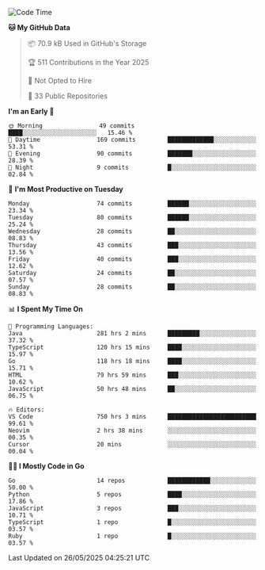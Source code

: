 <!--START_SECTION:thansetan-waka-->
![Code Time](http://img.shields.io/badge/Code%20Time-753%20hrs%202%20mins-blue)

**🐱 My GitHub Data** 

> 📦 70.9 kB Used in GitHub's Storage 
 > 
> 🏆 511 Contributions in the Year 2025
 > 
> 🚫 Not Opted to Hire
 > 
> 📜 33 Public Repositories 
 > 

**I'm an Early 🐤** 

```text
🌞 Morning                49 commits          ████░░░░░░░░░░░░░░░░░░░░░   15.46 % 
🌆 Daytime                169 commits         █████████████░░░░░░░░░░░░   53.31 % 
🌃 Evening                90 commits          ███████░░░░░░░░░░░░░░░░░░   28.39 % 
🌙 Night                  9 commits           █░░░░░░░░░░░░░░░░░░░░░░░░   02.84 % 
```

📅 **I'm Most Productive on Tuesday** 

```text
Monday                   74 commits          ██████░░░░░░░░░░░░░░░░░░░   23.34 % 
Tuesday                  80 commits          ██████░░░░░░░░░░░░░░░░░░░   25.24 % 
Wednesday                28 commits          ██░░░░░░░░░░░░░░░░░░░░░░░   08.83 % 
Thursday                 43 commits          ███░░░░░░░░░░░░░░░░░░░░░░   13.56 % 
Friday                   40 commits          ███░░░░░░░░░░░░░░░░░░░░░░   12.62 % 
Saturday                 24 commits          ██░░░░░░░░░░░░░░░░░░░░░░░   07.57 % 
Sunday                   28 commits          ██░░░░░░░░░░░░░░░░░░░░░░░   08.83 % 
```

📊 **I Spent My Time On** 

```text
💬 Programming Languages: 
Java                     281 hrs 2 mins      █████████░░░░░░░░░░░░░░░░   37.32 % 
TypeScript               120 hrs 15 mins     ████░░░░░░░░░░░░░░░░░░░░░   15.97 % 
Go                       118 hrs 18 mins     ████░░░░░░░░░░░░░░░░░░░░░   15.71 % 
HTML                     79 hrs 59 mins      ███░░░░░░░░░░░░░░░░░░░░░░   10.62 % 
JavaScript               50 hrs 48 mins      ██░░░░░░░░░░░░░░░░░░░░░░░   06.75 % 

🔥 Editors: 
VS Code                  750 hrs 3 mins      █████████████████████████   99.61 % 
Neovim                   2 hrs 38 mins       ░░░░░░░░░░░░░░░░░░░░░░░░░   00.35 % 
Cursor                   20 mins             ░░░░░░░░░░░░░░░░░░░░░░░░░   00.04 % 
```

**🧑‍💻 I Mostly Code in Go** 

```text
Go                       14 repos            ████████████░░░░░░░░░░░░░   50.00 % 
Python                   5 repos             ████░░░░░░░░░░░░░░░░░░░░░   17.86 % 
JavaScript               3 repos             ███░░░░░░░░░░░░░░░░░░░░░░   10.71 % 
TypeScript               1 repo              █░░░░░░░░░░░░░░░░░░░░░░░░   03.57 % 
Ruby                     1 repo              █░░░░░░░░░░░░░░░░░░░░░░░░   03.57 % 
```

Last Updated on 26/05/2025 04:25:21 UTC
<!--END_SECTION:thansetan-waka-->